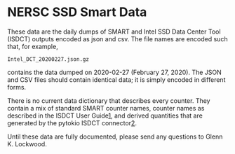 # NERSC SSD Smart Data

These data are the daily dumps of SMART and Intel SSD Data Center Tool (ISDCT)
outputs encoded as json and csv.  The file names are encoded such that, for
example,

    Intel_DCT_20200227.json.gz

contains the data dumped on 2020-02-27 (February 27, 2020).  The JSON and CSV
files should contain identical data; it is simply encoded in different forms.

There is no current data dictionary that describes every counter.  They contain
a mix of standard SMART counter names, counter names as described in the ISDCT
User Guide[1], and derived quantities that are generated by the pytokio ISDCT
connector[2].

Until these data are fully documented, please send any questions to Glenn K.
Lockwood.

[1]: https://downloadcenter.intel.com/download/29399/Intel-SSD-Data-Center-Tool-Intel-SSD-DCT-
[2]: https://pytokio.readthedocs.io/en/latest/api/tokio.connectors.nersc_isdct.html
